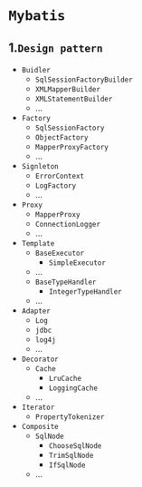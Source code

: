 # `Mybatis`
## 1.`Design pattern`

- `Buidler`
  - `SqlSessionFactoryBuilder`
  - `XMLMapperBuilder`
  - `XMLStatementBuilder`
  - ...
- `Factory`
  - `SqlSessionFactory`
  - `ObjectFactory`
  - `MapperProxyFactory`
  - ...
- `Signleton`
  - `ErrorContext`
  - `LogFactory`
  - ...
- `Proxy`
  - `MapperProxy`
  - `ConnectionLogger`
  - ...
- `Template`
  - `BaseExecutor`
    - `SimpleExecutor`
  - ...
  - `BaseTypeHandler`
    - `IntegerTypeHandler`
  - ...
- `Adapter `
  - `Log`
  - `jdbc`
  - `log4j`
  - ...
- `Decorator `
  - `Cache`
    - `LruCache`
    - `LoggingCache`
  - ...
- `Iterator`
  - `PropertyTokenizer`
- `Composite`
  - `SqlNode`
    - `ChooseSqlNode`
    - `TrimSqlNode`
    - `IfSqlNode`
  - ...